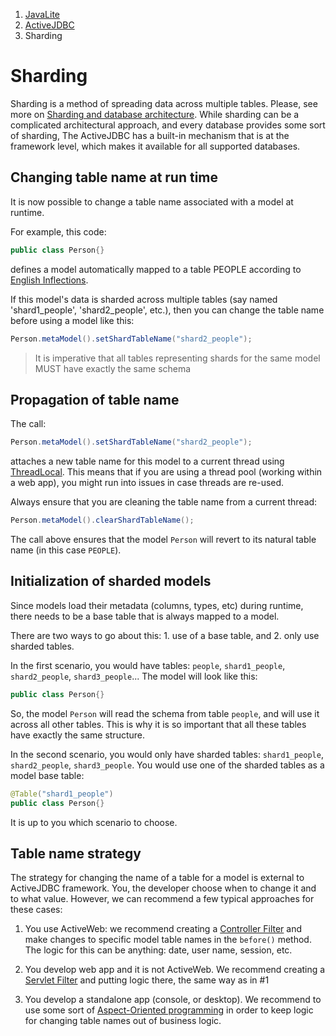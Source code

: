 <ol class=breadcrumb>
   <li><a href=/>JavaLite</a></li>
   <li><a href=/activejdbc>ActiveJDBC</a></li>
   <li class=active>Sharding</li>
</ol>

<div class=page-header>
   <h1>Sharding <small></small></h1>
</div>

Sharding is a method of spreading data across multiple tables. Please, see more on 
[Sharding and database architecture](https://en.wikipedia.org/wiki/Shard_(database_architecture)). 
While sharding can be a complicated architectural approach, and every database provides some sort of sharding, 
The ActiveJDBC has a built-in mechanism that is at the framework level, which makes it  available for all supported databases. 
 

## Changing table name at run time

It is now possible to change a table name associated with a model at runtime. 

For example, this code: 
 
```java
public class Person{}
```

defines a model automatically mapped to a table PEOPLE according to [English Inflections](english_inflections). 

If this model's data is sharded across multiple tables (say named 'shard1_people', 'shard2_people', etc.), then 
you can change the table  name before using a model like this: 

```java
Person.metaModel().setShardTableName("shard2_people");
```

> It is imperative that all tables representing shards for the same model MUST have exactly the same schema
 
## Propagation of table name 

The call: 

```java
Person.metaModel().setShardTableName("shard2_people");
```

attaches a new table name for this model to a current thread using [ThreadLocal](http://docs.oracle.com/javase/7/docs/api/java/lang/ThreadLocal.html). 
This means that if you are using a thread pool (working within a web app), you might run into issues in case threads are re-used. 

Always ensure that you are cleaning the table name from a current thread: 

```java
Person.metaModel().clearShardTableName();
```

The call above ensures that the model `Person` will revert to its natural table name (in this case `PEOPLE`). 
 
## Initialization of sharded models
 
Since models load their metadata (columns, types, etc) during runtime, there needs to be a base table that is always 
mapped to a model. 

There are two ways to go about this: 1. use of a base table, and 2. only use sharded tables. 

In the first scenario, you would have tables: `people`, `shard1_people`, `shard2_people`, `shard3_people`...
The model will look like this:

```java
public class Person{}
```

So, the model `Person` will read the schema from table `people`, and will use it across all other tables. This is
why it is so important that all these tables have exactly the same structure.

In the second scenario, you would only have sharded tables: `shard1_people`, `shard2_people`, `shard3_people`. 
You would use one of the sharded tables as a model base table:

```java
@Table("shard1_people")
public class Person{}
```

It is up to you which scenario to choose. 

## Table name strategy

The strategy for changing the name of a table for a model is external to ActiveJDBC framework. You, the developer
choose when to change it and to what value. However, we can recommend a few typical approaches for these cases: 

1. You use ActiveWeb: we recommend creating a [Controller Filter](controller_filters) and make changes to 
specific model table names in the `before()` method. The logic for this can be anything: date, user name, session, etc.

2. You develop web app and it is not ActiveWeb. We recommend creating a [Servlet Filter](http://www.oracle.com/technetwork/java/filters-137243.html)
 and putting logic there, the same way as in #1

3. You develop a standalone app (console, or desktop). We recommend to use some sort of 
[Aspect-Oriented programming](https://en.wikipedia.org/wiki/Aspect-oriented_programming) in order to keep 
 logic for changing table names out of business logic.  

 


